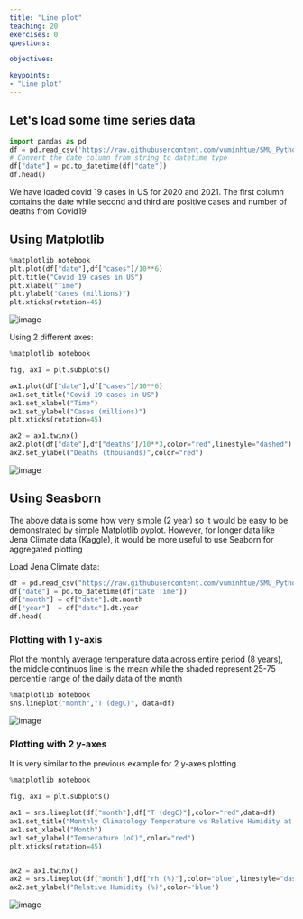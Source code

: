 ```yaml
---
title: "Line plot"
teaching: 20
exercises: 0
questions:

objectives:

keypoints:
- "Line plot"
---
```


## Let's load some time series data

```python
import pandas as pd
df = pd.read_csv('https://raw.githubusercontent.com/vuminhtue/SMU_Python_Visualization/master/data/us.csv')
# Convert the date column from string to datetime type
df["date"] = pd.to_datetime(df["date"])
df.head()
```

We have loaded covid 19 cases in US for 2020 and 2021.
The first column contains the date while second and third are positive cases and number of deaths from Covid19

## Using Matplotlib

```python
%matplotlib notebook
plt.plot(df["date"],df["cases"]/10**6)
plt.title("Covid 19 cases in US")
plt.xlabel("Time")
plt.ylabel("Cases (millions)")
plt.xticks(rotation=45)
```

![image](https://user-images.githubusercontent.com/43855029/146029503-5a3fdc08-8bad-455e-b34b-c55073a81613.png)

Using 2 different axes:

```python
%matplotlib notebook

fig, ax1 = plt.subplots()

ax1.plot(df["date"],df["cases"]/10**6)
ax1.set_title("Covid 19 cases in US")
ax1.set_xlabel("Time")
ax1.set_ylabel("Cases (millions)")
plt.xticks(rotation=45)

ax2 = ax1.twinx()
ax2.plot(df["date"],df["deaths"]/10**3,color="red",linestyle="dashed")
ax2.set_ylabel("Deaths (thousands)",color="red")
```

![image](https://user-images.githubusercontent.com/43855029/146030659-c1eb6210-155a-422c-b058-57a5f6c0e9c9.png)


## Using Seasborn

The above data is some how very simple (2 year) so it would be easy to be demonstrated by simple Matplotlib pyplot.
However, for longer data like Jena Climate data (Kaggle), it would be more useful to use Seaborn for aggregated plotting

Load Jena Climate data:

```python
df = pd.read_csv("https://raw.githubusercontent.com/vuminhtue/SMU_Python_Visualization/master/data/jena_climate_2009_2016.csv")
df["date"] = pd.to_datetime(df["Date Time"])
df["month"] = df["date"].dt.month
df["year"]  = df["date"].dt.year
df.head(
```

### Plotting with 1 y-axis
Plot the monthly average temperature data across entire period (8 years), the middle continuos line is the mean while the shaded represent 25-75 percentile range of the daily data of the month

```python
%matplotlib notebook
sns.lineplot("month","T (degC)", data=df)
```

![image](https://user-images.githubusercontent.com/43855029/146037269-2d1fa110-78de-4259-a02d-6e86e787cc57.png)


### Plotting with 2 y-axes
It is very similar to the previous example for 2 y-axes plotting

```python
%matplotlib notebook

fig, ax1 = plt.subplots()

ax1 = sns.lineplot(df["month"],df["T (degC)"],color="red",data=df)
ax1.set_title("Monthly Climatology Temperature vs Relative Humidity at Jena station")
ax1.set_xlabel("Month")
ax1.set_ylabel("Temperature (oC)",color="red")
plt.xticks(rotation=45)


ax2 = ax1.twinx()
ax2 = sns.lineplot(df["month"],df["rh (%)"],color="blue",linestyle="dashed")
ax2.set_ylabel("Relative Humidity (%)",color='blue')
```

![image](https://user-images.githubusercontent.com/43855029/146040000-8c562240-ff9b-461d-89f1-c15e8baab7b2.png)

